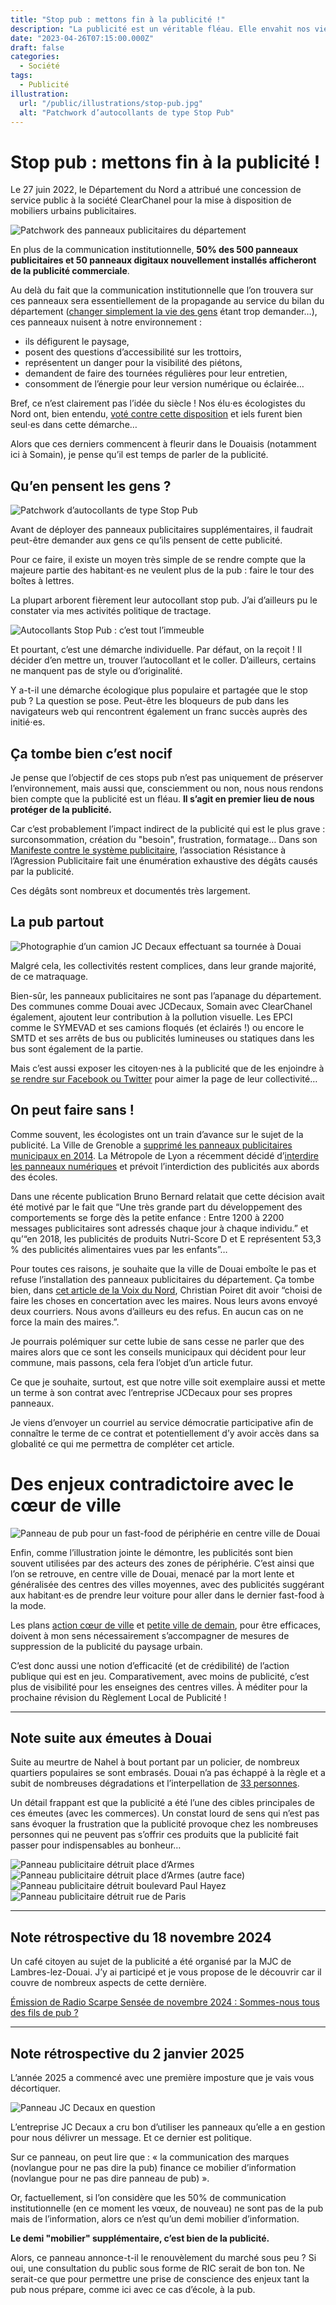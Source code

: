 ```yaml
---
title: "Stop pub : mettons fin à la publicité !"
description: "La publicité est un véritable fléau. Elle envahit nos vies et crée des désirs futiles. Une collectivités se souciant de ses habitant⋅es doit viser sa suppression de l’espace public."
date: "2023-04-26T07:15:00.000Z"
draft: false
categories:
  - Société
tags:
  - Publicité
illustration:
  url: "/public/illustrations/stop-pub.jpg"
  alt: "Patchwork d’autocollants de type Stop Pub"
---
```


# Stop pub : mettons fin à la publicité !

Le 27 juin 2022, le Département du Nord a attribué une concession de service public à la société ClearChanel pour la mise à disposition de mobiliers urbains publicitaires.

![Patchwork des panneaux publicitaires du département](/public/illustrations/panneaux-pub-departement.jpg)

En plus de la communication institutionnelle, **50% des 500 panneaux publicitaires et 50 panneaux digitaux nouvellement installés afficheront de la publicité commerciale**.

Au delà du fait que la communication institutionnelle que l’on trouvera sur ces panneaux sera essentiellement de la propagande au service du bilan du département ([changer simplement la vie des gens](https://nicolasfroidure.fr/blog/le-clientelisme-m-horripile#quelle-alternative) étant trop demander…), ces panneaux nuisent à notre environnement :

- ils défigurent le paysage,
- posent des questions d’accessibilité sur les trottoirs,
- représentent un danger pour la visibilité des piétons,
- demandent de faire des tournées régulières pour leur entretien,
- consomment de l’énergie pour leur version numérique ou éclairée…

Bref, ce n’est clairement pas l’idée du siècle ! Nos élu⋅es écologistes du Nord ont, bien entendu, [voté contre cette disposition](https://groupe-ecologiste-nord.fr/2023/02/communique-de-presse-publicite-dans-lespace-public/) et iels furent bien seul⋅es dans cette démarche…

Alors que ces derniers commencent à fleurir dans le Douaisis (notamment ici à Somain), je pense qu’il est temps de parler de la publicité.

## Qu’en pensent les gens ?

![Patchwork d’autocollants de type Stop Pub](/public/illustrations/stop-pub.jpg "🖼➡️")

Avant de déployer des panneaux publicitaires supplémentaires, il faudrait peut-être demander aux gens ce qu’ils pensent de cette publicité.

Pour ce faire, il existe un moyen très simple de se rendre compte que la majeure partie des habitant⋅es ne veulent plus de la pub : faire le tour des boîtes à lettres.

La plupart arborent fièrement leur autocollant stop pub. J’ai d’ailleurs pu le constater via mes activités politique de tractage.

![Autocollants Stop Pub : c’est tout l’immeuble](/public/illustrations/stop-pub-immeuble.jpg "🖼⬅️")

Et pourtant, c’est une démarche individuelle. Par défaut, on la reçoit ! Il décider d’en mettre un, trouver l’autocollant et le coller. D’ailleurs, certains ne manquent pas de style ou d’originalité.

Y a-t-il une démarche écologique plus populaire et partagée que le stop pub ? La question se pose. Peut-être les bloqueurs de pub dans les navigateurs web qui rencontrent également un franc succès auprès des initié⋅es.

## Ça tombe bien c’est nocif

Je pense que l’objectif de ces stops pub n’est pas uniquement de préserver l’environnement, mais aussi que, consciemment ou non, nous nous rendons bien compte que la publicité est un fléau. **Il s’agit en premier lieu de nous protéger de la publicité.**

Car c’est probablement l’impact indirect de la publicité qui est le plus grave : surconsommation, création du "besoin", frustration, formatage… Dans son [Manifeste contre le système publicitaire](https://antipub.org/asso/manifeste-contre-le-systeme-publicitaire/), l’association Résistance à l’Agression Publicitaire fait une énumération exhaustive des dégâts causés par la publicité.

Ces dégâts sont nombreux et documentés très largement.

## La pub partout

![Photographie d’un camion JC Decaux effectuant sa tournée à Douai](/public/illustrations/camion-jcdecaux.jpg "🖼➡️")

Malgré cela, les collectivités restent complices, dans leur grande majorité, de ce matraquage.

Bien-sûr, les panneaux publicitaires ne sont pas l’apanage du département. Des communes comme Douai avec JCDecaux, Somain avec ClearChanel également, ajoutent leur contribution à la pollution visuelle. Les EPCI comme le SYMEVAD et ses camions floqués (et éclairés !) ou encore le SMTD et ses arrêts de bus ou publicités lumineuses ou statiques dans les bus sont également de la partie.

Mais c’est aussi exposer les citoyen⋅nes à la publicité que de les enjoindre à [se rendre sur Facebook ou Twitter](./reseaux-sociaux-vraiment#pour-conclure) pour aimer la page de leur collectivité…

## On peut faire sans !

Comme souvent, les écologistes ont un train d’avance sur le sujet de la publicité. La Ville de Grenoble a [supprimé les panneaux publicitaires municipaux en 2014](https://www.courrierinternational.com/article/reportage-dans-les-rues-sans-publicite-de-grenoble). La Métropole de Lyon a récemment décidé d’[interdire les panneaux numériques](https://reporterre.net/Publicite-la-metropole-de-Lyon-met-un-coup-de-frein-spectaculaire) et prévoit l’interdiction des publicités aux abords des écoles.

Dans une récente publication Bruno Bernard relatait que cette décision avait été motivé par le fait que “Une très grande part du développement des comportements se forge dès la petite enfance : Entre 1200 à 2200 messages publicitaires sont adressés chaque jour à chaque individu.” et qu’“en 2018, les publicités de produits Nutri-Score D et E représentent 53,3 % des publicités alimentaires vues par les enfants”…

Pour toutes ces raisons, je souhaite que la ville de Douai emboîte le pas et refuse l’installation des panneaux publicitaires du département. Ça tombe bien, dans [cet article de la Voix du Nord](https://www.lavoixdunord.fr/1287373/article/2023-02-03/le-departement-du-nord-plante-ses-panneaux-publicitaires-les-ecolos-fulminent), Christian Poiret dit avoir “choisi de faire les choses en concertation avec les maires. Nous leurs avons envoyé deux courriers. Nous avons d’ailleurs eu des refus. En aucun cas on ne force la main des maires.”.

Je pourrais polémiquer sur cette lubie de sans cesse ne parler que des maires alors que ce sont les conseils municipaux qui décident pour leur commune, mais passons, cela fera l’objet d’un article futur.

Ce que je souhaite, surtout, est que notre ville soit exemplaire aussi et mette un terme à son contrat avec l’entreprise JCDecaux pour ses propres panneaux.

Je viens d’envoyer un courriel au service démocratie participative afin de connaître le terme de ce contrat et potentiellement d’y avoir accès dans sa globalité ce qui me permettra de compléter cet article.

# Des enjeux contradictoire avec le cœur de ville

![Panneau de pub pour un fast-food de périphérie en centre ville de Douai](/public/illustrations/panneau-pub-douai-fast-food.jpg "🖼⬅️")

Enfin, comme l’illustration jointe le démontre, les publicités sont bien souvent utilisées par des acteurs des zones de périphérie. C’est ainsi que l’on se retrouve, en centre ville de Douai, menacé par la mort lente et généralisée des centres des villes moyennes, avec des publicités suggérant aux habitant⋅es de prendre leur voiture pour aller dans le dernier fast-food à la mode.

Les plans [action cœur de ville](https://agence-cohesion-territoires.gouv.fr/action-coeur-de-ville-42) et [petite ville de demain](https://agence-cohesion-territoires.gouv.fr/petites-villes-de-demain-45), pour être efficaces, doivent à mon sens nécessairement s’accompagner de mesures de suppression de la publicité du paysage urbain.

C’est donc aussi une notion d’efficacité (et de crédibilité) de l’action publique qui est en jeu. Comparativement, avec moins de publicité, c’est plus de visibilité pour les enseignes des centres villes. À méditer pour la prochaine révision du Règlement Local de Publicité !

---

## Note suite aux émeutes à Douai

Suite au meurtre de Nahel à bout portant par un policier, de nombreux quartiers populaires se sont embrasés. Douai n’a pas échappé à la règle et a subit de nombreuses dégradations et l’interpellation de [33 personnes](https://www.lobservateur.fr/douai-presents-lors-des-emeutes-de-cet-ete-ils-comparaissent-au-tribunal/).

Un détail frappant est que la publicité a été l’une des cibles principales de ces émeutes (avec les commerces). Un constat lourd de sens qui n’est pas sans évoquer la frustration que la publicité provoque chez les nombreuses personnes qui ne peuvent pas s’offrir ces produits que la publicité fait passer pour indispensables au bonheur…

![Panneau publicitaire détruit place d’Armes](/public/illustrations/panneau-pub-detruit-1.jpg)
![Panneau publicitaire détruit place d’Armes (autre face)](/public/illustrations/panneau-pub-detruit-2.jpg)
![Panneau publicitaire détruit boulevard Paul Hayez](/public/illustrations/panneau-pub-detruit-3.jpg)
![Panneau publicitaire détruit rue de Paris](/public/illustrations/panneau-pub-detruit-4.jpg)

---

## Note rétrospective du 18 novembre 2024

Un café citoyen au sujet de la publicité a été organisé par la MJC de Lambres-lez-Douai. J’y ai participé et je vous propose de le découvrir car il couvre de nombreux aspects de cette dernière.

[Émission de Radio Scarpe Sensée de novembre 2024 : Sommes-nous tous des fils de pub ?](https://radioscarpesensee.com/index/wp-content/uploads/audio/CAFE-CITOYEN-241109-Sommes-nous-des-fils-de-pub.mp3 "🎧 Écouter l’émission’")

---

## Note rétrospective du 2 janvier 2025

L’année 2025 a commencé avec une première imposture que je vais vous décortiquer.

![Panneau JC Decaux en question](/public/illustrations/panneau-jcdecaux-par-jcdecaux.jpg)

L’entreprise JC Decaux a cru bon d’utiliser les panneaux qu’elle a en gestion pour nous délivrer un message. Et ce dernier est politique.

Sur ce panneau, on peut lire que : « la communication des marques (novlangue pour ne pas dire la pub) finance ce mobilier d’information (novlangue pour ne pas dire panneau de pub) ».

Or, factuellement, si l’on considère que les 50% de communication institutionnelle (en ce moment les vœux, de nouveau) ne sont pas de la pub mais de l’information, alors ce n’est qu’un demi mobilier d’information.

**Le demi "mobilier" supplémentaire, c’est bien de la publicité.**

Alors, ce panneau annonce-t-il le renouvèlement du marché sous peu ? Si oui, une consultation du public sous forme de RIC serait de bon ton. Ne serait-ce que pour permettre une prise de conscience des enjeux tant la pub nous prépare, comme ici avec ce cas d’école, à la pub.

